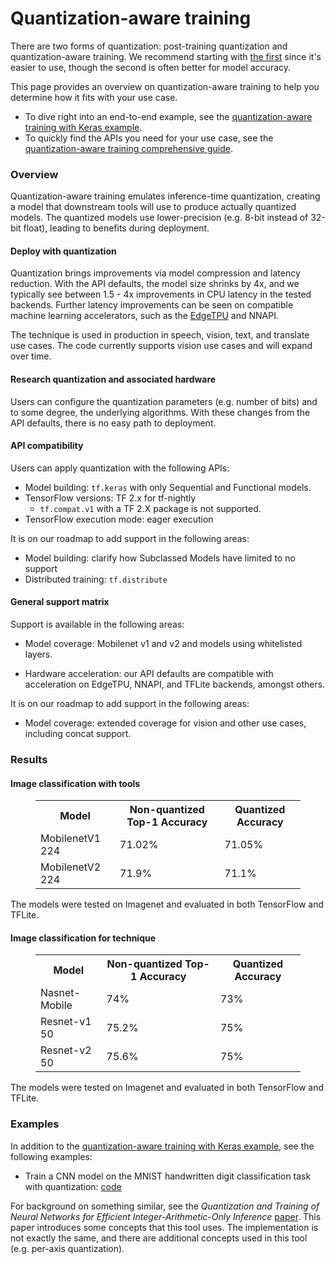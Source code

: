 # Quantization-aware training

<!-- TODO(tfmot): finalize on discussion of navigation vs overview sentence first. -->
There are two forms of quantization: post-training quantization and
quantization-aware training. We recommend starting with [the first](index.md)
since it's easier to use, though the second is often better for model accuracy.

This page provides an overview on quantization-aware training to help you
determine how it fits with your use case.

<!-- TODO(tfmot): fix urls once ready -->

*   To dive right into an end-to-end example, see the
    [quantization-aware training with Keras example](quantization_aware_training.ipynb).
*   To quickly find the APIs you need for your use case, see the
    [quantization-aware training comprehensive guide](quantization_aware_training_guide.md).

### Overview

Quantization-aware training emulates inference-time quantization, creating a
model that downstream tools will use to produce actually quantized models.
The quantized models use lower-precision (e.g. 8-bit instead of 32-bit float),
leading to benefits during deployment.

#### Deploy with quantization

Quantization brings improvements via model compression and latency reduction.
With the API defaults, the model size shrinks by 4x, and we typically see
between 1.5 - 4x improvements in CPU latency in the tested backends. Further
latency improvements can be seen on compatible machine learning accelerators,
such as the [EdgeTPU](https://coral.ai/docs/edgetpu/benchmarks/) and NNAPI.

The technique is used in production in speech, vision, text, and translate use
cases. The code currently supports vision use cases and will expand over time.

#### Research quantization and associated hardware

Users can configure the quantization parameters (e.g. number of
bits) and to some degree, the underlying algorithms. With these changes
from the API defaults, there is no easy path to deployment.

#### API compatibility

Users can apply quantization with the following APIs:

*   Model building: `tf.keras` with only Sequential and Functional models.
*   TensorFlow versions: TF 2.x for tf-nightly
    *   `tf.compat.v1` with a TF 2.X package is not supported.
*   TensorFlow execution mode: eager execution

It is on our roadmap to add support in the following areas:

<!-- TODO(tfmot): file Github issues. -->

*   Model building: clarify how Subclassed Models have limited to no support
*   Distributed training: `tf.distribute`

#### General support matrix

Support is available in the following areas:

<!-- TODO(tfmot): link to layers when ready -->

*   Model coverage: Mobilenet v1 and v2 and models using whitelisted layers.
<!-- TODO(tfmot): add more details and ensure they are all correct. -->
*   Hardware acceleration: our API defaults are compatible with acceleration on
    EdgeTPU, NNAPI, and TFLite backends, amongst others.

It is on our roadmap to add support in the following areas:

<!-- TODO(tfmot): file Github issue. Update as more functionality is added prior
to launch. -->

*   Model coverage: extended coverage for vision and other use cases, including
    concat support.

### Results

#### Image classification with tools

<!-- TODO(tfmot): update numbers if new and old experiments have varying
results -->

<figure>
  <table>
    <tr>
      <th>Model</th>
      <th>Non-quantized Top-1 Accuracy </th>
      <th>Quantized Accuracy </th>
    </tr>
    <tr>
      <td>MobilenetV1 224</td>
      <td>71.02%</td>
      <td>71.05%</td>
    </tr>
    <tr>
      <td>MobilenetV2 224</td>
      <td>71.9%</td>
      <td>71.1%</td>
    </tr>
 </table>
</figure>

The models were tested on Imagenet and evaluated in both TensorFlow and TFLite.

#### Image classification for technique

<figure>
  <table>
    <tr>
      <th>Model</th>
      <th>Non-quantized Top-1 Accuracy </th>
      <th>Quantized Accuracy </th>
    <tr>
      <td>Nasnet-Mobile</td>
      <td>74%</td>
      <td>73%</td>
    </tr>
    <tr>
      <td>Resnet-v1 50</td>
      <td>75.2%</td>
      <td>75%</td>
    </tr>
    <tr>
      <td>Resnet-v2 50</td>
      <td>75.6%</td>
      <td>75%</td>
    </tr>
 </table>
</figure>

The models were tested on Imagenet and evaluated in both TensorFlow and TFLite.

### Examples

In addition to the
[quantization-aware training with Keras example](quantization_with_keras.ipynb),
see the following examples:

*   Train a CNN model on the MNIST handwritten digit classification task with
    quantization:
    [code](https://github.com/tensorflow/model-optimization/blob/master/tensorflow_model_optimization/python/examples/quantization/keras/mnist_cnn.py)

For background on something similar, see the *Quantization and Training of
Neural Networks for Efficient Integer-Arithmetic-Only Inference*
[paper](https://arxiv.org/abs/1712.05877). This paper introduces some concepts
that this tool uses. The implementation is not exactly the same, and there are
additional concepts used in this tool (e.g. per-axis quantization).
